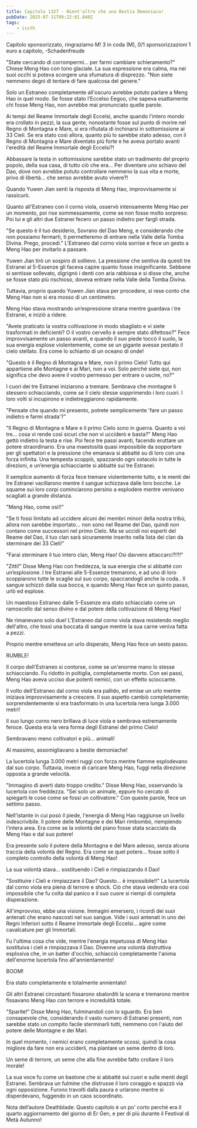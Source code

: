 ```yaml
---
title: Capitolo 1327 - Nient'altro che una Bestia Demoniaca!
pubDate: 2025-07-31T09:22:01.840Z
tags:
    - issth
---
```



Capitolo sponsorizzato, ringraziamo M!
3 in coda (M),
0/1 sponsorizzazioni 1 euro a capitolo,
-Schadenfreude


"State cercando di corrompermi… per farmi cambiare schieramento?" Chiese Meng Hao con tono glaciale. La sua espressione era calma, ma nei suoi occhi si poteva scorgere una sfumatura di disprezzo. "Non siete nemmeno degni di tentare di fare qualcosa del genere."


Solo un Estraneo completamente all'oscuro avrebbe potuto parlare a Meng Hao in quel modo. Se fosse stato l’Eccelso Eegoo, che sapeva esattamente chi fosse Meng Hao, non avrebbe mai pronunciato quelle parole.


Ai tempi del Reame Immortale degli Eccelsi, anche quando l'intero mondo era crollato in pezzi, la sua gente, nonostante fosse sul punto di morire nel Regno di Montagna e Mare, si era rifiutata di inchinarsi in sottomissione ai 33 Cieli.
Se era stato così allora, quanto più lo sarebbe stato adesso, con il Regno di Montagna e Mare diventato più forte e he aveva portato avanti l'eredità del Reame Immortale degli Eccelsi?!


Abbassare la testa in sottomissione sarebbe stato un tradimento del proprio popolo, della sua casa, di tutto ciò che era... Per diventare uno schiavo del Dao, dove non avrebbe potuto controllare nemmeno la sua vita e morte, privo di libertà... che senso avrebbe avuto vivere?!


Quando Yuwen Jian sentì la risposta di Meng Hao, improvvisamente si rassicurò.


Quanto all'Estraneo con il corno viola, osservò intensamente Meng Hao per un momento, poi rise sommessamente, come se non fosse molto sorpreso. Poi lui e gli altri due Estranei fecero un passo indietro per fargli strada.


"Se questo è il tuo desiderio, Sovrano del Dao Meng, e considerando che non possiamo fermarti, ti permetteremo di entrare nella Valle della Tomba Divina. Prego, procedi." L'Estraneo dal corno viola sorrise e fece un gesto a Meng Hao per invitarlo a passare.


Yuwen Jian tirò un sospiro di sollievo. La pressione che sentiva da questi tre Estranei al 5-Essenze gli faceva capire quanto fosse insignificante. Sebbene si sentisse sollevato, digrignò i denti con aria rabbiosa e si disse che, anche se fosse stato più rischioso, doveva entrare nella Valle della Tomba Divina.


Tuttavia, proprio quando Yuwen Jian stava per procedere, si rese conto che Meng Hao non si era mosso di un centimetro.


Meng Hao stava mostrando un’espressione strana mentre guardava i tre Estranei, e iniziò a ridere.


"Avete praticato la vostra coltivazione in modo sbagliato e vi siete trasformati in deficienti? O il vostro cervello è sempre stato difettoso?" Fece improvvisamente un passo avanti, e quando il suo piede toccò il suolo, la sua energia esplose violentemente, come se un gigante avesse pestato il cielo stellato. Era come lo schianto di un oceano di onde!


"Questo è il Regno di Montagna e Mare, non il primo Cielo! Tutto qui appartiene alle Montagne e ai Mari, non a voi. Solo perché siete qui, non significa che devo avere il vostro permesso per entrare o uscire, no?”


I cuori dei tre Estranei iniziarono a tremare. Sembrava che montagne li stessero schiacciando, come se il cielo stesse sopprimendo i loro cuori. I loro volti si incupirono e indietreggiarono rapidamente.


"Pensate che quando mi presento, potrete semplicemente 'fare un passo indietro e farmi strada'?”


"Il Regno di Montagna e Mare e il primo Cielo sono in guerra. Quanto a voi tre... cosa vi rende così sicuri che non vi ucciderò e basta?" Meng Hao gettò indietro la testa e rise. Poi fece tre passi avanti, facendo eruttare un potere straordinario. Era una maestosità quasi impossibile da sopportare per gli spettatori e la pressione che emanava si abbatté su di loro con una forza infinita. Una tempesta scoppiò, spazzando ogni ostacolo in tutte le direzioni, e un’energia schiacciante si abbatté sui tre Estranei.


Il semplice aumento di forza fece tremare violentemente tutto, e le menti dei tre Estranei vacillarono mentre il sangue schizzava dalle loro bocche. Le squame sui loro corpi cominciarono persino a esplodere mentre venivano scagliati a grande distanza.


"Meng Hao, come osi!!"


"Se ti fossi limitato ad uccidere alcuni dei membri minori della nostra tribù, allora non sarebbe importato... non sono nel Reame del Dao, quindi non contano come successori nel primo Cielo. Ma se uccidi noi esperti del Reame del Dao, il tuo clan sarà sicuramente inserito nella lista dei clan da sterminare dei 33 Cieli!”


"Farai sterminare il tuo intero clan, Meng Hao! Osi davvero attaccarci?!?!"


"Zitti!" Disse Meng Hao con freddezza, la sua energia che si abbatté con un’esplosione. I tre Estranei alle 5-Essenze tremarono, e ad uno di loro scoppiarono tutte le scaglie sul suo corpo, spaccandogli anche la coda.. Il sangue schizzò dalla sua bocca, e quando Meng Hao fece un quinto passo, urlò ed esplose.


Un maestoso Estraneo dalle 5-Essenze era stato schiacciato come un ramoscello dal senso divino e dal potere della coltivazione di Meng Hao!


Ne rimanevano solo due! L'Estraneo dal corno viola stava resistendo meglio dell'altro, che tossì una boccata di sangue mentre la sua carne veniva fatta a pezzi.


Proprio mentre emetteva un urlo disperato, Meng Hao fece un sesto passo.


RUMBLE!


Il corpo dell'Estraneo si contorse, come se un'enorme mano lo stesse schiacciando. Fu ridotto in poltiglia, completamente morto. Con sei passi, Meng Hao aveva ucciso due potenti nemici, con un effetto scioccante.


Il volto dell'Estraneo dal corno viola era pallido, ed emise un urlo mentre iniziava improvvisamente a crescere. Il suo aspetto cambiò completamente; sorprendentemente si era trasformato in una lucertola nera lunga 3.000 metri!


Il suo lungo corno nero brillava di luce viola e sembrava estremamente feroce. Questa era la vera forma degli Estranei del primo Cielo!


Sembravano meno coltivatori e più... animali!


Al massimo, assomigliavano a bestie demoniache!


La lucertola lunga 3.000 metri ruggì con forza mentre fiamme esplodevano dal suo corpo. Tuttavia, invece di caricare Meng Hao, fuggì nella direzione opposta a grande velocità.


"Immagino di averti dato troppo credito." Disse Meng Hao, osservando la lucertola con freddezza. "Sei solo un animale, eppure ho cercato di spiegarti le cose come se fossi un coltivatore." Con queste parole, fece un settimo passo.


Nell'istante in cui posò il piede, l'energia di Meng Hao raggiunse un livello indescrivibile. Il potere delle Montagne e dei Mari rimbombò, riempiendo l'intera area. Era come se la volontà del piano fosse stata scacciata da Meng Hao e dal suo potere!


Era presente solo il potere della Montagna e del Mare adesso, senza alcuna traccia della volontà del Regno. Era come se quel potere... fosse sotto il completo controllo della volontà di Meng Hao!


La sua volontà stava... sostituendo i Cieli e rimpiazzando il Dao!


"Sostituire i Cieli e rimpiazzare il Dao? Questo... è impossibile!!" La lucertola dal corno viola era piena di terrore e shock. Ciò che stava vedendo era così impossibile che fu colta dal panico e il suo cuore si riempì di completa disperazione.


All'improvviso, ebbe una visione. Immagini emersero, i ricordi dei suoi antenati che erano nascosti nel suo sangue. Vide i suoi antenati in uno dei Regni Inferiori sotto il Reame Immortale degli Eccelsi... agire come cavalcature per gli Immortali.


Fu l'ultima cosa che vide, mentre l'energia impetuosa di Meng Hao sostituiva i cieli e rimpiazzava il Dao. Divenne una volontà distruttiva esplosiva che, in un batter d'occhio, schiacciò completamente l'anima dell'enorme lucertola fino all'annientamento!


BOOM!


Era stato completamente e totalmente annientato!


Gli altri Estranei circostanti fissarono sbalorditi la scena e tremarono mentre fissavano Meng Hao con terrore e incredulità totale.


"Sparite!" Disse Meng Hao, fulminandoli con lo sguardo. Era ben consapevole che, considerando il vasto numero di Estranei presenti, non sarebbe stato un compito facile sterminarli tutti, nemmeno con l'aiuto del potere delle Montagne e dei Mari.


In quel momento, i nemici erano completamente scossi, quindi la cosa migliore da fare non era ucciderli, ma piantare un seme dentro di loro.


Un seme di terrore, un seme che alla fine avrebbe fatto crollare il loro morale!


La sua voce fu come un bastone che si abbatté sui cuori e sulle menti degli Estranei. Sembrava un fulmine che distrusse il loro coraggio e spazzò via ogni opposizione. Furono travolti dalla paura e urlarono mentre si disperdevano, fuggendo in un caos scoordinato.


Nota dell’autore Deathblade: Questo capitolo è un po' corto perché era il quarto aggiornamento del giorno di Er Gen, e per di più durante il Festival di Metà Autunno!

